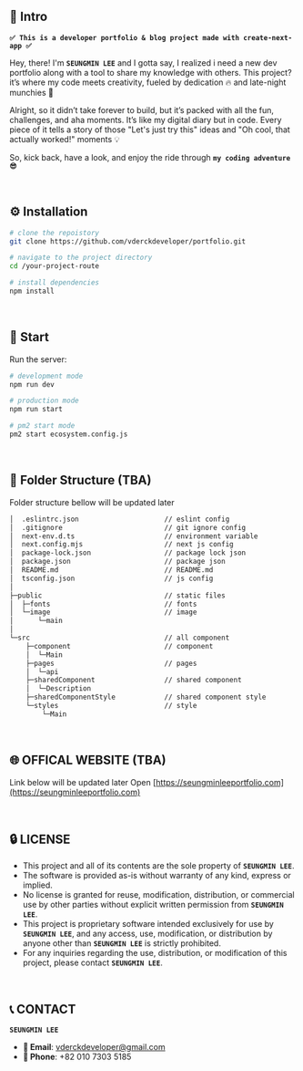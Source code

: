 ## 🎉 Intro

**`✅ This is a developer portfolio & blog project made with create-next-app ✅`** 

Hey, there! I'm **`SEUNGMIN LEE`** and I gotta say, I realized i need a new dev portfolio along with a tool to share my knowledge with others.
This project? it’s where my code meets creativity, fueled by dedication 🔥 and late-night munchies 🌃 

Alright, so it didn’t take forever to build, but it’s packed with all the fun, challenges, and aha moments. 
It’s like my digital diary but in code. Every piece of it tells a story of those "Let's just try this" ideas and "Oh cool, that actually worked!" moments 💡

So, kick back, have a look, and enjoy the ride through **`my coding adventure 😎`** 

&nbsp; 
## ⚙️ Installation

```bash
# clone the repoistory
git clone https://github.com/vderckdeveloper/portfolio.git
```

```bash
# navigate to the project directory 
cd /your-project-route
```

```bash
# install dependencies
npm install
```

&nbsp; 
## 🚀 Start

Run the server:

```bash
# development mode
npm run dev
```

```bash
# production mode
npm run start
```

```bash
# pm2 start mode
pm2 start ecosystem.config.js
```

&nbsp; 
## 📁 Folder Structure (TBA)

Folder structure bellow will be updated later
&nbsp; 
```bash
│  .eslintrc.json                     // eslint config
│  .gitignore                         // git ignore config
│  next-env.d.ts                      // environment variable 
│  next.config.mjs                    // next js config
│  package-lock.json                  // package lock json
│  package.json                       // package json
│  README.md                          // README.md
│  tsconfig.json                      // js config
│          
├─public                              // static files
│  ├─fonts                            // fonts
│  └─image                            // image
│      └─main
│          
└─src                                 // all component
    ├─component                       // component
    │  └─Main 
    ├─pages                           // pages
    │  └─api
    ├─sharedComponent                 // shared component
    │  └─Description
    ├─sharedComponentStyle            // shared component style
    └─styles                          // style
        └─Main
```

&nbsp; 
## 🌐 OFFICAL WEBSITE (TBA)

Link below will be updated later 
Open [https://seungminleeportfolio.com](https://seungminleeportfolio.com)

&nbsp; 
## 🔒 LICENSE

- This project and all of its contents are the sole property of **`SEUNGMIN LEE`**.
- The software is provided as-is without warranty of any kind, express or implied. 
- No license is granted for reuse, modification, distribution, or commercial use by other parties without explicit written permission from **`SEUNGMIN LEE`**.
- This project is proprietary software intended exclusively for use by **`SEUNGMIN LEE`**, and any access, use, modification, or distribution by anyone other than **`SEUNGMIN LEE`** is strictly prohibited.
- For any inquiries regarding the use, distribution, or modification of this project, please contact **`SEUNGMIN LEE`**.

&nbsp; 
## 📞 CONTACT

**`SEUNGMIN LEE`**

- **📩 Email**: [vderckdeveloper@gmail.com](mailto:vderckdeveloper@gmail.com)
- **📱 Phone**: +82 010 7303 5185 